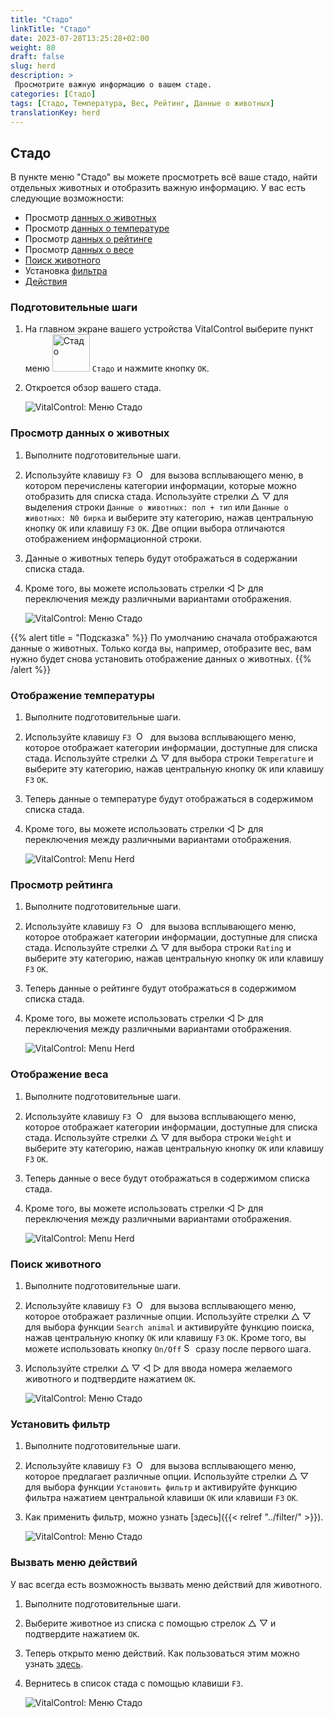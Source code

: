 ```yaml
---
title: "Стадо"
linkTitle: "Стадо"
date: 2023-07-28T13:25:28+02:00
weight: 80
draft: false
slug: herd
description: >
 Просмотрите важную информацию о вашем стаде.
categories: [Стадо]
tags: [Стадо, Температура, Вес, Рейтинг, Данные о животных]
translationKey: herd
---
```

## Стадо

В пункте меню "Стадо" вы можете просмотреть всё ваше стадо, найти отдельных животных и отобразить важную информацию. У вас есть следующие возможности:

- Просмотр [данных о животных](#view-animal-data)
- Просмотр [данных о температуре](#display-temperature)
- Просмотр [данных о рейтинге](#view-rating)
- Просмотр [данных о весе](#view-rating)
- [Поиск животного](#search-animal)
- Установка [фильтра](#set-filter)
- [Действия](#call-action-menu)

### Подготовительные шаги

1. На главном экране вашего устройства VitalControl выберите пункт меню <img src="/icons/main/herd.svg" width="60" align="bottom" alt="Стадо" /> `Стадо` и нажмите кнопку `OK`.

2. Откроется обзор вашего стада.

    ![VitalControl: Меню Стадо](images/herde.png "Стадо")

### Просмотр данных о животных

1. Выполните подготовительные шаги.

2. Используйте клавишу `F3` &nbsp;<img src="/icons/footer/open-popup.svg" width="15" align="bottom" alt="Открыть всплывающее окно" />&nbsp; для вызова всплывающего меню, в котором перечислены категории информации, которые можно отобразить для списка стада. Используйте стрелки △ ▽ для выделения строки `Данные о животных: пол + тип` или `Данные о животных: N0 бирка` и выберите эту категорию, нажав центральную кнопку `OK` или клавишу `F3` `OK`. Две опции выбора отличаются отображением информационной строки.

3. Данные о животных теперь будут отображаться в содержании списка стада.

4. Кроме того, вы можете использовать стрелки ◁ ▷ для переключения между различными вариантами отображения.

    ![VitalControl: Меню Стадо](images/animaldata.png "Просмотр данных о животных")

{{% alert title = "Подсказка" %}}
По умолчанию сначала отображаются данные о животных. Только когда вы, например, отобразите вес, вам нужно будет снова установить отображение данных о животных.
{{% /alert %}}

### Отображение температуры

1. Выполните подготовительные шаги.

2. Используйте клавишу `F3` &nbsp;<img src="/icons/footer/open-popup.svg" width="15" align="bottom" alt="Open popup" />&nbsp; для вызова всплывающего меню, которое отображает категории информации, доступные для списка стада. Используйте стрелки △ ▽ для выбора строки `Temperature` и выберите эту категорию, нажав центральную кнопку `OK` или клавишу `F3` `OK`.

3. Теперь данные о температуре будут отображаться в содержимом списка стада.

4. Кроме того, вы можете использовать стрелки ◁ ▷ для переключения между различными вариантами отображения.

    ![VitalControl: Menu Herd](images/temperature.png "Display temperature")

### Просмотр рейтинга

1. Выполните подготовительные шаги.

2. Используйте клавишу `F3` &nbsp;<img src="/icons/footer/open-popup.svg" width="15" align="bottom" alt="Open popup" />&nbsp; для вызова всплывающего меню, которое отображает категории информации, доступные для списка стада. Используйте стрелки △ ▽ для выбора строки `Rating` и выберите эту категорию, нажав центральную кнопку `OK` или клавишу `F3` `OK`.

3. Теперь данные о рейтинге будут отображаться в содержимом списка стада.

4. Кроме того, вы можете использовать стрелки ◁ ▷ для переключения между различными вариантами отображения.

    ![VitalControl: Menu Herd](images/rating.png "View rating")

### Отображение веса

1. Выполните подготовительные шаги.

2. Используйте клавишу `F3` &nbsp;<img src="/icons/footer/open-popup.svg" width="15" align="bottom" alt="Open popup" />&nbsp; для вызова всплывающего меню, которое отображает категории информации, доступные для списка стада. Используйте стрелки △ ▽ для выбора строки `Weight` и выберите эту категорию, нажав центральную кнопку `OK` или клавишу `F3` `OK`.

3. Теперь данные о весе будут отображаться в содержимом списка стада.

4. Кроме того, вы можете использовать стрелки ◁ ▷ для переключения между различными вариантами отображения.

    ![VitalControl: Menu Herd](images/weight.png "Display weight")

### Поиск животного

1. Выполните подготовительные шаги.

2. Используйте клавишу `F3` &nbsp;<img src="/icons/footer/open-popup.svg" width="15" align="bottom" alt="Open popup" />&nbsp; для вызова всплывающего меню, которое отображает различные опции. Используйте стрелки △ ▽ для выбора функции `Search animal` и активируйте функцию поиска, нажав центральную кнопку `OK` или клавишу `F3` `OK`. Кроме того, вы можете использовать кнопку `On/Off` <img src="/icons/footer/search.svg" width="15" align="bottom" alt="Search" /> сразу после первого шага.

3. Используйте стрелки △ ▽ ◁ ▷ для ввода номера желаемого животного и подтвердите нажатием `OK`.

    ![VitalControl: Меню Стадо](images/search.png "Поиск животного")

### Установить фильтр

1. Выполните подготовительные шаги.

2. Используйте клавишу `F3` &nbsp;<img src="/icons/footer/open-popup.svg" width="15" align="bottom" alt="Открыть всплывающее окно" />&nbsp; для вызова всплывающего меню, которое предлагает различные опции. Используйте стрелки △ ▽ для выбора функции `Установить фильтр` и активируйте функцию фильтра нажатием центральной клавиши `OK` или клавиши `F3` `OK`.

3. Как применить фильтр, можно узнать [здесь]({{< relref "../filter/" >}}).

    ![VitalControl: Меню Стадо](images/setfilter.png "Поиск животного")

### Вызвать меню действий

У вас всегда есть возможность вызвать меню действий для животного.

1. Выполните подготовительные шаги.

2. Выберите животное из списка с помощью стрелок △ ▽ и подтвердите нажатием `OK`.

3. Теперь открыто меню действий. Как пользоваться этим можно узнать [здесь](../actions).

4. Вернитесь в список стада с помощью клавиши `F3`.

    ![VitalControl: Меню Стадо](images/action.png "Вызвать действия")
